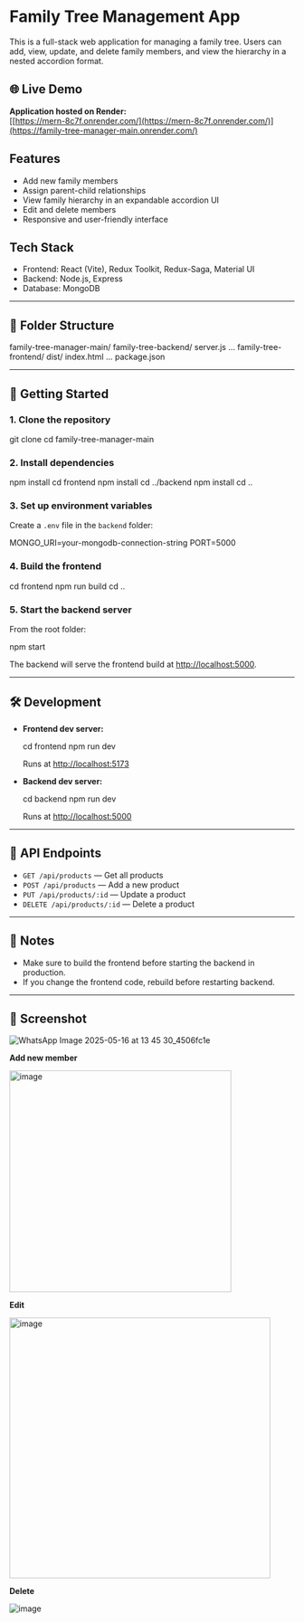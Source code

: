 # Family Tree Management App

This is a full-stack web application for managing a family tree. Users can add, view, update, and delete family members, and view the hierarchy in a nested accordion format.

## 🌐 Live Demo

**Application hosted on Render:**  
[[https://mern-8c7f.onrender.com/](https://mern-8c7f.onrender.com/)](https://family-tree-manager-main.onrender.com/)

## Features

- Add new family members
- Assign parent-child relationships
- View family hierarchy in an expandable accordion UI
- Edit and delete members
- Responsive and user-friendly interface

## Tech Stack

- Frontend: React (Vite), Redux Toolkit, Redux-Saga, Material UI
- Backend: Node.js, Express
- Database: MongoDB

---


## 📁 Folder Structure


family-tree-manager-main/
  family-tree-backend/
    server.js
    ...
  family-tree-frontend/
    dist/
      index.html
    ...
  package.json


---

## 🚀 Getting Started

### 1. **Clone the repository**

git clone <your-repo-url>
cd family-tree-manager-main


### 2. **Install dependencies**

npm install
cd frontend
npm install
cd ../backend
npm install
cd ..

### 3. **Set up environment variables**

Create a `.env` file in the `backend` folder:

MONGO_URI=your-mongodb-connection-string
PORT=5000

### 4. **Build the frontend**

cd frontend
npm run build
cd ..

### 5. **Start the backend server**

From the root folder:

npm start

The backend will serve the frontend build at [http://localhost:5000](http://localhost:5000).

---

## 🛠 Development

- **Frontend dev server:**  
 
  cd frontend
  npm run dev

  Runs at [http://localhost:5173](http://localhost:5173)

- **Backend dev server:**  

  cd backend
  npm run dev

  Runs at [http://localhost:5000](http://localhost:5000)

---

## 🔗 API Endpoints

- `GET /api/products` — Get all products
- `POST /api/products` — Add a new product
- `PUT /api/products/:id` — Update a product
- `DELETE /api/products/:id` — Delete a product

---

## 📝 Notes

- Make sure to build the frontend before starting the backend in production.
- If you change the frontend code, rebuild before restarting backend.

---

## 📄 Screenshot


![WhatsApp Image 2025-05-16 at 13 45 30_4506fc1e](https://github.com/user-attachments/assets/6c3d7cd3-a20d-4ce5-8283-dc168bd00c3c)

**Add new member**

<img width="392" alt="image" src="https://github.com/user-attachments/assets/160a10d5-c752-438a-baca-e33c1afbe7cc" />


**Edit**

<img width="461" alt="image" src="https://github.com/user-attachments/assets/25e98fca-0e99-4b97-b42d-5ced68a34164" />

**Delete**

![image](https://github.com/user-attachments/assets/a2eb6cb0-eacf-4e61-b4be-3bb0ed3246d4)








